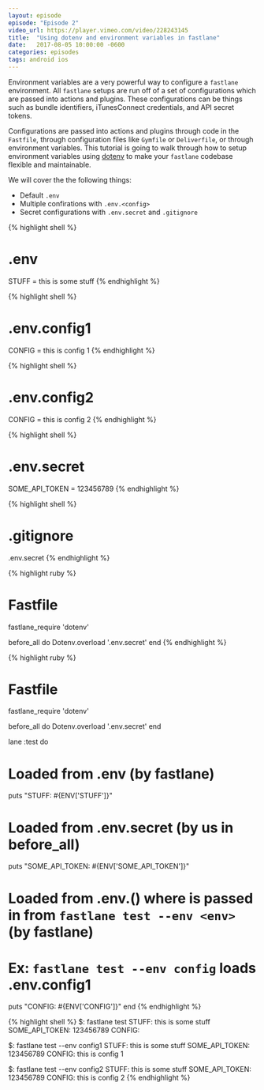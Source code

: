 ```yaml
---
layout: episode
episode: "Episode 2"
video_url: https://player.vimeo.com/video/228243145
title:  "Using dotenv and environment variables in fastlane"
date:   2017-08-05 10:00:00 -0600
categories: episodes
tags: android ios
---
```


Environment variables are a very powerful way to configure a `fastlane` environment. All `fastlane` setups are run off of a set of configurations which are passed into actions and plugins. These configurations can be things such as bundle identifiers, iTunesConnect credentials, and API secret tokens.

Configurations are passed into actions and plugins through code in the `Fastfile`, through configuration files like `Gymfile` or `Deliverfile`, or through environment variables. This tutorial is going to walk through how to setup environment variables using [dotenv](https://github.com/bkeepers/dotenv) to make your `fastlane` codebase flexible and maintainable.

We will cover the the following things:
- Default `.env`
- Multiple confirations with `.env.<config>`
- Secret configurations with `.env.secret` and `.gitignore`

{% highlight shell %}
# .env
STUFF = this is some stuff
{% endhighlight %}

{% highlight shell %}
# .env.config1
CONFIG = this is config 1
{% endhighlight %}

{% highlight shell %}
# .env.config2
CONFIG = this is config 2
{% endhighlight %}

{% highlight shell %}
# .env.secret
SOME_API_TOKEN = 123456789
{% endhighlight %}

{% highlight shell %}
# .gitignore
.env.secret
{% endhighlight %}

{% highlight ruby %}
# Fastfile
fastlane_require 'dotenv'

before_all do
  Dotenv.overload '.env.secret'
end
{% endhighlight %}

{% highlight ruby %}
# Fastfile
fastlane_require 'dotenv'

before_all do
  Dotenv.overload '.env.secret'
end

lane :test do
  # Loaded from .env (by fastlane)
  puts "STUFF: #{ENV['STUFF']}"                  
  
  # Loaded from .env.secret (by us in before_all)
  puts "SOME_API_TOKEN: #{ENV['SOME_API_TOKEN']}"
  
  # Loaded from .env.(<env>) where <env> is passed in from `fastlane test --env <env>` (by fastlane)
  # Ex: `fastlane test --env config` loads .env.config1
  puts "CONFIG: #{ENV['CONFIG']}"
end
{% endhighlight %}

{% highlight shell %}
$: fastlane test
  STUFF: this is some stuff
  SOME_API_TOKEN: 123456789
  CONFIG:
  
$: fastlane test --env config1
  STUFF: this is some stuff
  SOME_API_TOKEN: 123456789
  CONFIG: this is config 1
  
$: fastlane test --env config2
  STUFF: this is some stuff
  SOME_API_TOKEN: 123456789
  CONFIG: this is config 2
{% endhighlight %}
